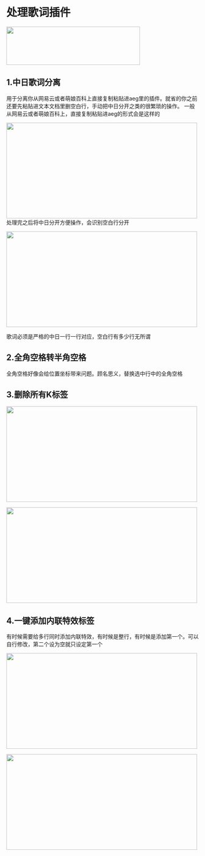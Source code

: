 # 处理歌词插件
<img src="https://github.com/dumpling233/aegisub_Automation/blob/master/image/menu.png" width="350" height="100" alt=""/><br/>

## 1.中日歌词分离

用于分离你从网易云或者萌娘百科上直接复制粘贴进aeg里的插件。就省的你之前还要先粘贴进文本文档里删空白行，手动把中日分开之类的很繁琐的操作。
一般从网易云或者萌娘百科上，直接复制粘贴进aeg的形式会是这样的

<img src="https://github.com/dumpling233/aegisub_Automation/blob/master/image/%E6%AD%8C%E8%AF%8D1.png" width="500" height="250" alt=""/><br/>
处理完之后将中日分开方便操作，会识别空白行分开

<img src="https://github.com/dumpling233/aegisub_Automation/blob/master/image/%E6%AD%8C%E8%AF%8D2.png" width="500" height="250" alt=""/><br/>

歌词必须是严格的中日一行一行对应，空白行有多少行无所谓

## 2.全角空格转半角空格
全角空格好像会给位置坐标带来问题。顾名思义，替换选中行中的全角空格

## 3.删除所有K标签
<img src="https://github.com/dumpling233/aegisub_Automation/blob/master/image/%E5%88%A0%E9%99%A41.png" width="500" height="250" alt=""/><br/>

<img src="https://github.com/dumpling233/aegisub_Automation/blob/master/image/%E5%88%A0%E9%99%A42.png" width="500" height="250" alt=""/><br/>

## 4.一键添加内联特效标签
有时候需要给多行同时添加内联特效，有时候是整行，有时候是添加第一个。可以自行修改，第二个设为空就只设定第一个

<img src="https://github.com/dumpling233/aegisub_Automation/blob/master/image/%E6%B7%BB%E5%8A%A0%E5%86%85%E8%81%94%E7%89%B9%E6%95%881.png" width="500" height="250" alt=""/><br/>

<img src="https://github.com/dumpling233/aegisub_Automation/blob/master/image/%E6%B7%BB%E5%8A%A0%E5%86%85%E8%81%94%E7%89%B9%E6%95%882.png" width="500" height="250" alt=""/><br/>
